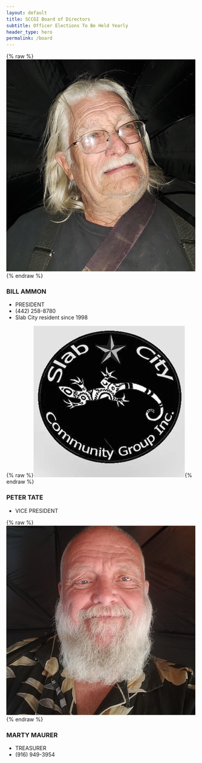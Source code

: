 ```yaml
---
layout: default
title: SCCGI Board of Directors
subtitle: Officer Elections To Be Held Yearly
header_type: hero
permalink: /board
---
```


{% raw %}<img src="/assets/Bill.jpg" alt="BILL AMMON">{% endraw %}
### BILL AMMON
* PRESIDENT
* (442) 258-8780
* Slab City resident since 1998

{% raw %}<img src="/assets/SCCGI-LOGO-2.jpg" alt="PETER TATE">{% endraw %}
### PETER TATE
* VICE PRESIDENT

{% raw %}<img src="/assets/marty.jpg" alt="MARTY MAURER">{% endraw %}
### MARTY MAURER
* TREASURER
* (916) 949-3954
